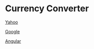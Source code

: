 # Currency Converter

[Yahoo](https://github.com/ojhaujjwal/currency-converter-php/tree/master/examples)

[Google](https://www.google.com/finance/converter?a=1&from=GBP&to=ZAR)

[Angular](https://docs.angularjs.org/guide/concepts)
